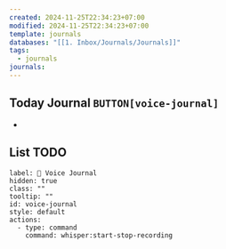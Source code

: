 ```yaml
---
created: 2024-11-25T22:34:23+07:00
modified: 2024-11-25T22:34:23+07:00
template: journals
databases: "[[1. Inbox/Journals/Journals]]"
tags:
  - journals
journals:
---
```

## Today Journal `BUTTON[voice-journal]`
- 

## List TODO


```meta-bind-button
label: 🔴 Voice Journal
hidden: true
class: ""
tooltip: ""
id: voice-journal
style: default
actions:
  - type: command
    command: whisper:start-stop-recording
```

